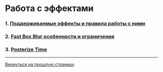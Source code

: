 # Работа с эффектами

### 1. [Поддерживаемые эффекты и правила работы с ними](supported_effects.md)
### 2. [Fast Box Blur особенности и ограничения](fast_box_blur.md)
### 3. [Posterize Time](posterize_time.md)

---

[Вернуться на прошлую страницу](user-guide.md)